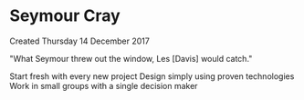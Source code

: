 # Seymour Cray
Created Thursday 14 December 2017

"What Seymour threw out the window, Les [Davis] would catch."

Start fresh with every new project
Design simply using proven technologies
Work in small groups with a single decision maker

